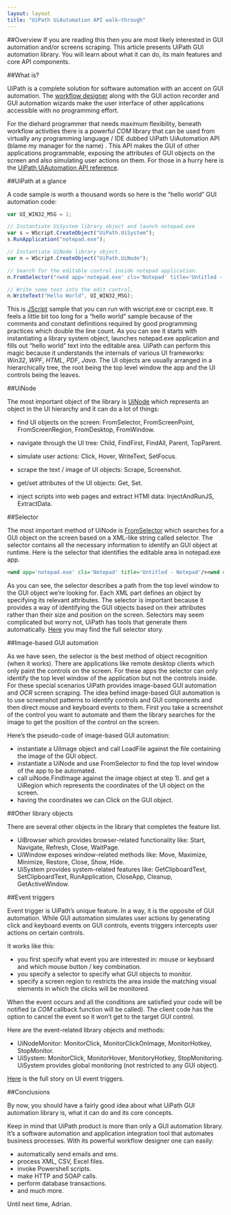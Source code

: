 ```yaml
---
layout: layout
title: "UiPath UiAutomation API walk–through"
---
```


##Overview
If you are reading this then you are most likely interested in GUI automation and/or screens scraping. This article presents UiPath GUI automation library. You will learn about what it can do, its main features and core API components.

##What is?

UiPath is a complete solution for software automation with an accent on GUI automation. The [workflow designer](https://github.com/Deskover/UiPath/wiki/Workflow-designer) along with the GUI action recorder and GUI automation wizards make the user interface of other applications accessible with no programming effort.

For the diehard programmer that needs maximum flexibility, beneath workflow activities there is a powerful *COM* library that can be used from virtually any programming language / IDE dubbed UiPath UiAutomation API (blame my manager for the name) . This API makes the GUI of other applications programmable, exposing the attributes of GUI objects on the screen and also simulating user actions on them. For those in a hurry here is the [UiPath UiAutomation API reference](https://github.com/Deskover/UiPath/wiki/UI-Automation-API-reference).

##UiPath at a glance

A code sample is worth a thousand words so here is the “hello world” GUI automation code:

``` javascript
var UI_WIN32_MSG = 1;

// Instantiate UiSystem library object and launch notepad.exe
var s = WScript.CreateObject("UiPath.UiSystem");
s.RunApplication("notepad.exe");

// Instantiate UiNode library object.
var n = WScript.CreateObject("UiPath.UiNode");

// Search for the editable control inside notepad application.
n.FromSelector("<wnd app='notepad.exe' cls='Notepad' title='Untitled - Notepad'/><wnd cls='Edit'/><ctrl role='editable text'/>");

// Write some text into the edit control.
n.WriteText("Hello World", UI_WIN32_MSG);
```

This is [JScript](http://en.wikipedia.org/wiki/JScript) sample that you can run with wscript.exe or cscript.exe. It feels a little bit too long for a “hello world” sample because of the comments and constant definitions required by good programming practices which double the line count.
As you can see it starts with instantiating a library system object, launches notepad.exe application and fills out “hello world” text into the editable area.
UiPath can perform this magic because it understands the internals of various UI frameworks: *Win32*, *WPF*, *HTML*, *PDF*, *Java*. The UI objects are usually arranged in a hierarchically tree, the root being the top level window the app and the UI controls being the leaves.


##UiNode

The most important object of the library is [UiNode](https://github.com/Deskover/UiPath/wiki/Uinode) which represents an object in the UI hierarchy and it can do a lot of things:

 * find UI objects on the screen: FromSelector, FromScreenPoint, FromScreenRegion, FromDesktop, FromWindow.

 * navigate through the UI tree: Child, FindFirst, FindAll, Parent, TopParent.

 * simulate user actions: Click, Hover, WriteText, SetFocus.

 * scrape the text / image of UI objects: Scrape, Screenshot.

 * get/set attributes of the UI objects: Get, Set.

 * inject scripts into web pages and extract HTMl data: InjectAndRunJS, ExtractData.


##Selector

The most important method of UiNode is [FromSelector](https://github.com/Deskover/UiPath/wiki/Uinode#wiki-FromSelector) which searches for a GUI object on the screen based on a XML-like string called selector. The selector contains all the necessary information to identify an GUI object at runtime. Here is the selector that identifies the editable area in notepad.exe app.

``` xml
<wnd app='notepad.exe' cls='Notepad' title='Untitled - Notepad'/><wnd cls='Edit'/><ctrl role='editable text'/>
```

As you can see, the selector describes a path from the top level window to the GUI object we’re looking for. Each XML part defines an object by specifying its relevant attributes. The selector is important because it provides a way of identifying the GUI objects based on their attributes rather than their size and position on the screen.
Selectors may seem complicated but worry not, UiPath has tools that generate them automatically. [Here](https://github.com/Deskover/UiPath/wiki/Selector) you may find the full selector story.


##Image-based GUI automation

As we have seen, the selector is the best method of object recognition (when it works). There are applications like remote desktop clients which only paint the controls on the screen. For these apps the selector can only identify the top level window of the application but not the controls inside.
For these special scenarios UiPath provides image-based GUI automation and *OCR* screen scraping. The idea behind image-based GUI automation is to use screenshot patterns to identify controls and GUI components and then direct mouse and keyboard events to them. First you take a screenshot of the control you want to automate and them the library searches for the image to get the position of the control on the screen.

Here’s the pseudo-code of image-based GUI automation:

 * instantiate a UiImage object and call LoadFile against the file containing the image of the GUI object.
 * instantiate a UiNode and use FromSelector to find the top level window of the app to be automated.
 * call uiNode.FindImage against the image object at step 1). and get a UiRegion which represents the coordinates of the UI object on the screen.
 * having the coordinates we can Click on the GUI object.

##Other library objects

There are several other objects in the library that completes the feature list.

 * UiBrowser which provides browser-related functionality like: Start, Navigate, Refresh, Close, WaitPage.
 * UiWindow exposes window-related methods like: Move, Maximize, Minimize, Restore, Close, Show, Hide.
 * UiSystem provides system-related features like: GetClipboardText, SetClipboardText, RunApplication, CloseApp, Cleanup, GetActiveWindow.

##Event triggers

Event trigger is UiPath’s unique feature. In a way, it is the opposite of GUI automation. While GUI automation simulates user actions by generating click and keyboard events on GUI controls, events triggers intercepts user actions on certain controls.

It works like this:

 * you first specify what event you are interested in: mouse or keyboard and which mouse button / key combination.
 * you specify a selector to specify what GUI objects to monitor.
 * specify a screen region to restricts the area inside the matching visual elements in which the clicks will be monitored.

When the event occurs and all the conditions are satisfied your code will be notified (a *COM* callback function will be called). The client code has the option to cancel the event so it won’t get to the target GUI control.

Here are the event-related library objects and methods:

 * UiNodeMonitor: MonitorClick, MonitorClickOnImage, MonitorHotkey, StopMonitor.
 * UiSystem: MonitorClick, MonitorHover, MonitoryHotkey, StopMonitoring. UiSystem provides global monitoring (not restricted to any GUI object).

[Here](https://github.com/Deskover/UiPath/wiki/Api-documentation#wiki-UI_events) is the full story on UI event triggers.

##Conclusions

By now, you should have a fairly good idea about what UiPath GUI automation library is, what it can do and its core concepts.

Keep in mind that UiPath product is more than only a GUI automation library. It’s a software automation and application integration tool that automates business processes. With its powerful workflow designer one can easily:

 * automatically send emails and sms.
 * process XML, CSV, Excel files.
 * invoke Powershell scripts.
 * make HTTP and SOAP calls.
 * perform database transactions.
 * and much more.

Until next time,
Adrian.
